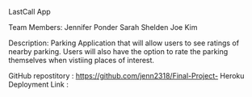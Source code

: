 LastCall App

Team Members: Jennifer Ponder Sarah Shelden Joe Kim

Description: Parking Application that will allow users to see ratings of nearby parking. Users will also have the option to rate the parking themselves when vistiing places of interest.

GitHub repostitory : https://github.com/jenn2318/Final-Project- Heroku Deployment Link :
